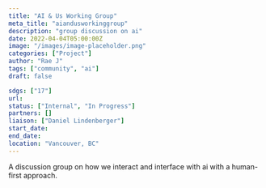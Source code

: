 ```yaml
---
title: "AI & Us Working Group"
meta_title: "aiandusworkinggroup"
description: "group discussion on ai"
date: 2022-04-04T05:00:00Z
image: "/images/image-placeholder.png"
categories: ["Project"]
author: "Rae J"
tags: ["community", "ai"]
draft: false

sdgs: ["17"]
url: 
status: ["Internal", "In Progress"]
partners: []
liaison: ["Daniel Lindenberger"]
start_date: 
end_date: 
location: "Vancouver, BC"
---
```


A discussion group on how we interact and interface with ai with a human-first approach. 